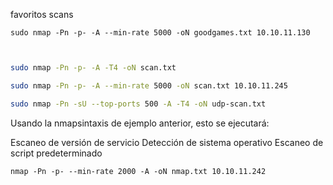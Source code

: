 favoritos scans
```shell 
sudo nmap -Pn -p- -A --min-rate 5000 -oN goodgames.txt 10.10.11.130


```


```bash

sudo nmap -Pn -p- -A -T4 -oN scan.txt

sudo nmap -Pn -p- -A --min-rate 5000 -oN scan.txt 10.10.11.245

sudo nmap -Pn -sU --top-ports 500 -A -T4 -oN udp-scan.txt 


```

Usando la nmapsintaxis de ejemplo anterior, esto se ejecutará:

Escaneo de versión de servicio
Detección de sistema operativo
Escaneo de script predeterminado



```text
nmap -Pn -p- --min-rate 2000 -A -oN nmap.txt 10.10.11.242
```